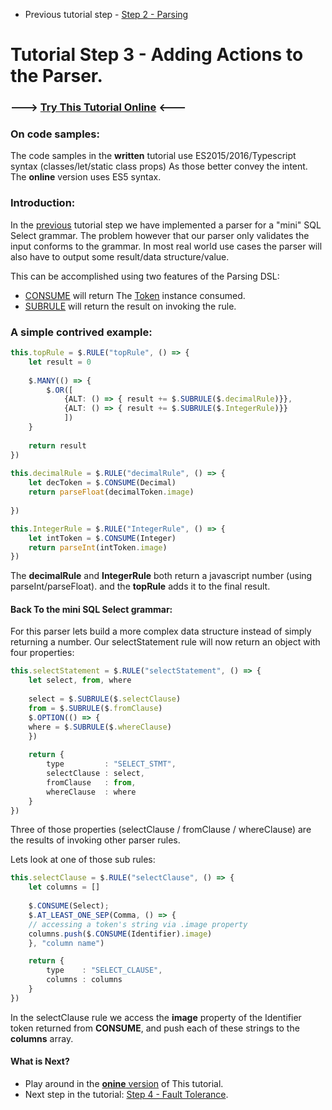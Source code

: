 * Previous tutorial step - [Step 2 - Parsing](https://github.com/SAP/chevrotain/blob/master/docs/tutorial/step2_parsing.md)

# Tutorial Step 3 - Adding Actions to the Parser.


### ---> [Try This Tutorial Online](http://sap.github.io/chevrotain/playground/?example=tutorial%20actions) <---


### On code samples:
The code samples in the **written** tutorial use ES2015/2016/Typescript syntax (classes/let/static class props)
As those better convey the intent. The **online** version uses ES5 syntax.


### Introduction:
In the [previous](https://github.com/SAP/chevrotain/blob/master/docs/tutorial/step2_parsing.md) tutorial step
we have implemented a parser for a "mini" SQL Select grammar. The problem however that our parser only
validates the input conforms to the grammar. In most real world use cases the parser will also have to output some 
result/data structure/value.

This can be accomplished using two features of the Parsing DSL:
* [CONSUME](http://sap.github.io/chevrotain/documentation/0_16_0/classes/parser.html#consume1) will return
  The [Token](http://sap.github.io/chevrotain/documentation/0_16_0/classes/token.html) instance consumed.
* [SUBRULE](http://sap.github.io/chevrotain/documentation/0_16_0/classes/parser.html#subrule1) will return
  the result on invoking the rule.


### A simple contrived example:
  
```Typescript
this.topRule = $.RULE("topRule", () => {
    let result = 0
    
    $.MANY(() => {
        $.OR([
            {ALT: () => { result += $.SUBRULE($.decimalRule)}},
            {ALT: () => { result += $.SUBRULE($.IntegerRule)}}
            ])
    }
    
    return result
})
   
this.decimalRule = $.RULE("decimalRule", () => {
    let decToken = $.CONSUME(Decimal)
    return parseFloat(decimalToken.image)
  
})

this.IntegerRule = $.RULE("IntegerRule", () => {
    let intToken = $.CONSUME(Integer)
    return parseInt(intToken.image)
})
```

The **decimalRule** and **IntegerRule** both return a javascript number (using parseInt/parseFloat).
and the **topRule** adds it to the final result.


#### Back To the mini SQL Select grammar:
For this parser lets build a more complex data structure instead of simply returning a number.
Our selectStatement rule will now return an object with four properties:
 
```Typescript
this.selectStatement = $.RULE("selectStatement", () => {
    let select, from, where
    
    select = $.SUBRULE($.selectClause)
    from = $.SUBRULE($.fromClause)
    $.OPTION(() => {
    where = $.SUBRULE($.whereClause)
    })
    
    return {
        type         : "SELECT_STMT", 
        selectClause : select,
        fromClause   : from, 
        whereClause  : where
    }
})
```

Three of those properties (selectClause / fromClause / whereClause) are the results of invoking
other parser rules.

Lets look at one of those sub rules:

```Typescript
this.selectClause = $.RULE("selectClause", () => {
    let columns = []
    
    $.CONSUME(Select);
    $.AT_LEAST_ONE_SEP(Comma, () => {
    // accessing a token's string via .image property
    columns.push($.CONSUME(Identifier).image)
    }, "column name")

    return {
        type    : "SELECT_CLAUSE", 
        columns : columns
    }
})
```

In the selectClause rule we access the **image** property of the Identifier token
returned from **CONSUME**, and push each of these strings to the **columns** array. 


#### What is Next?
* Play around in the [**onine** version](http://sap.github.io/chevrotain/playground/?example=tutorial%20actions) of This tutorial.
* Next step in the tutorial: [Step 4 - Fault Tolerance](https://github.com/SAP/chevrotain/blob/master/docs/tutorial/step4_fault_tolerance.md).
